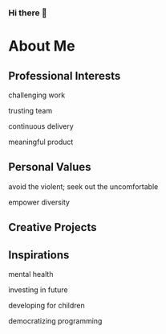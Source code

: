 ### Hi there 👋


# About Me


## Professional Interests
challenging work

trusting team

continuous delivery

meaningful product

## Personal Values
avoid the violent; seek out the uncomfortable

empower diversity

## Creative Projects


## Inspirations
mental health

investing in future

developing for children

democratizing programming

<!--
**jaahay/jaahay** is a ✨ _special_ ✨ repository because its `README.md` (this file) appears on your GitHub profile.

Here are some ideas to get you started:

- 🔭 I’m currently working on ...
- 🌱 I’m currently learning ...
- 👯 I’m looking to collaborate on ...
- 🤔 I’m looking for help with ...
- 💬 Ask me about ...
- 📫 How to reach me: ...
- 😄 Pronouns: ...
- ⚡ Fun fact: ...
-->
